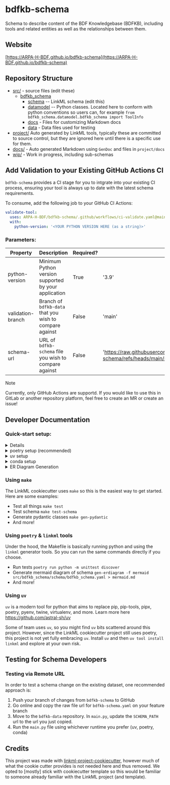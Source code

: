 # bdfkb-schema

Schema to describe content of the BDF Knowledgebase (BDFKB), including tools and related entities as well as the relationships between them.

## Website

[https://ARPA-H-BDF.github.io/bdfkb-schema](https://ARPA-H-BDF.github.io/bdfkb-schema)

## Repository Structure

* [src/](src/) - source files (edit these)
  * [bdfkb_schema](src/bdfkb_schema)
    * [schema](src/bdfkb_schema/schema) -- LinkML schema
      (edit this)
    * [datamodel](src/bdfkb_schema/datamodel) -- Python classes. Located here to conform with python conventions so users can, for example `from bdfkb_schema.datamodel.bdfkb_schema import ToolInfo`
    * [docs](src/docs/) - Files for customizing Markdown docs
    * [data](src/data/) - Data files used for testing
* [project/](project/) Auto generated by LinkML tools, typically these are committed to source control, but they are ignored here until there is a specific use for them. 
* [docs/](docs/) - Auto generated Markdown using `GenDoc` and files in `project/docs`
* [wip/](wip/) - Work in progress, including sub-schemas

## Add Validation to your Existing GitHub Actions CI
`bdfkb-schema` provides a CI stage for you to intgrate into your existing CI process, ensuring your tool is always up to date with the latest schema requirements.

To consume, add the following job to your GitHub CI Actions:
```yaml
validate-tool:
  uses: ARPA-H-BDF/bdfkb-schema/.github/workflows/ci-validate.yaml@main
  with:
    python-version: '<YOUR PYTHON VERSION HERE (as a string)>'
```

### Parameters:
| Property | Description | Required? | Default |
|----------|----------|----------| --------|
| python-version  | Minimum Python version supported by your application  | True | '3.9' |
| validation-branch  | Branch of `bdfkb-data` that you wish to compare against | False | 'main' |
| schema-url | URL of `bdfkb-schema` file you wish to compare against | False | 'https://raw.githubusercontent.com/ARPA-H-BDF/bdfkb-schema/refs/heads/main/src/bdfkb_schema/schema/bdfkb_schema.yaml' |

> [!NOTE]
> Currently, only GitHub Actions are supportd. If you would like to use this in GitLab or another repository platform, feel free to create an MR or create an issue!

## Developer Documentation

### Quick-start setup:
<details>
Use the `make` command to generate project artefacts:

* `make all`: make everything
* `make deploy`: deploys site
</details>

<details>
<summary>poetry setup (recommended)</summary>

Create virtual env and install dependencies:

* `poetry install`

</details>

<details>
<summary>uv setup</summary>

Installation:
* `uv run main.py`
  * This will install all dependencies & use required Python version
* Install linkml tools (if not already installed): 
  * `uv tool install linkml`

</details>

<details>
<summary>conda setup</summary>

1. Create conda venv:

  - `conda create -n "venv" python=3.9`

2. Activate venv:

  - `conda activate venv`

3. Install dependencies:

  - `pip install .`

</details>

<details>
<summary>ER Diagram Generation</summary>

Create ER Diagram with Mermaid:
* `gen-erdiagram ./src/bdfkb_schema/schema/sample_import_schema/custom-llm-tool.yaml > mermaid.md`

</details>

### Using `make`

The LinkML cookiecutter uses `make` so this is the easiest way to get started. Here are some examples: 

- Test all things `make test`
- Test schema `make test-schema`
- Generate pydantic classes `make gen-pydantic`
- And more! 

### Using `poetry` & `linkml` tools

Under the hood, the Makefile is basically running python and using the `linkml` generator tools. So you can run the same commands directly if you choose. 

- Run tests `poetry run python -m unittest discover`
- Generate mermaid diagram of schema `gen-erdiagram -f mermaid src/bdfkb_schema/schema/bdfkb_schema.yaml > mermaid.md`
- And more! 
  
### Using `uv`

`uv` is a modern tool for python that aims to replace pip, pip-tools, pipx, poetry, pyenv, twine, virtualenv, and more. Learn more here https://github.com/astral-sh/uv

Some of team uses `uv`, so you might find `uv` bits scattered around this project. However, since the LinkML cookiecutter project still uses poetry, this project is not yet fully embracing `uv`. Install `uv` and then `uv tool install linkml` and explore at your own risk.

## Testing for Schema Developers
### Testing via Remote URL
In order to test a schema change on the existing dataset, one recommended approach is:
1. Push your branch of changes from `bdfkb-schema` to GitHub
2. Go online and copy the raw file url for `bdfkb-schema.yaml` on your feature branch
3. Move to the `bdfkb-data` repository. In `main.py`, update the `SCHEMA_PATH` url to the url you just copied.
4. Run the `main.py` file using whichever runtime you prefer (uv, poetry, conda)

## Credits

This project was made with
[linkml-project-cookiecutter](https://github.com/linkml/linkml-project-cookiecutter), however much of what the cookie cutter provides is not needed here and thus removed. We opted to \[mostly\] stick with cookiecutter template so this would be familiar to someone already familiar with the LinkML project (and template).

